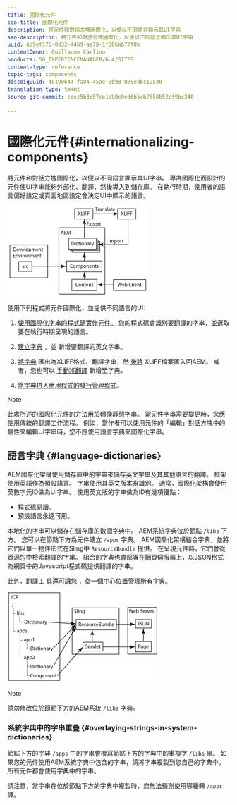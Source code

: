 ```yaml
---
title: 國際化元件
seo-title: 國際化元件
description: 將元件和對話方塊國際化，以便以不同語言顯示其UI字串
seo-description: 將元件和對話方塊國際化，以便以不同語言顯示其UI字串
uuid: 6d9ef175-0d32-4469-ae78-1f886ab77f0b
contentOwner: Guillaume Carlino
products: SG_EXPERIENCEMANAGER/6.4/SITES
content-type: reference
topic-tags: components
discoiquuid: 48190644-fa84-45ae-8b98-875e8bc12530
translation-type: tm+mt
source-git-commit: cdec5b3c57ce1c80c0ed6b5cb7650b52cf9bc340

---
```



# 國際化元件{#internationalizing-components}

將元件和對話方塊國際化，以便以不同語言顯示其UI字串。 專為國際化而設計的元件使UI字串能夠外部化、翻譯，然後導入到儲存庫。 在執行時期，使用者的語言偏好設定或頁面地區設定會決定UI中顯示的語言。

![chlimage_1-9](assets/chlimage_1-9.png)

使用下列程式將元件國際化，並提供不同語言的UI:

1. [使用國際化字串的程式碼實作元件。](/help/sites-developing/i18n-dev.md) 您的程式碼會識別要翻譯的字串，並選取要在執行時期呈現的語言。
1. [建立字典](/help/sites-developing/i18n-translator.md#creating-a-dictionary) ，並 [](/help/sites-developing/i18n-translator.md#adding-changing-and-removing-strings) 新增要翻譯的英文字串。

1. [將字典](/help/sites-developing/i18n-translator.md#exporting-a-dictionary) 匯出為XLIFF格式、翻譯字串，然 [後將](/help/sites-developing/i18n-translator.md#importing-a-dictionary) XLIFF檔案匯入回AEM。 或者，您也可以 [手動將翻譯](/help/sites-developing/i18n-translator.md#editing-translated-strings) 新增至字典。

1. [將字典併入應用程式的發行管理程式](/help/sites-developing/i18n-translator.md#publishing-dictionaries)。

>[!NOTE]
>
>此處所述的國際化元件的方法用於轉換靜態字串。 當元件字串需要變更時，您應使用傳統的翻譯工作流程。 例如，當作者可以使用元件的「編輯」對話方塊中的屬性來編輯UI字串時，您不應使用語言字典來國際化字串。

## 語言字典 {#language-dictionaries}

AEM國際化架構使用儲存庫中的字典來儲存英文字串及其其他語言的翻譯。 框架使用英語作為預設語言。 字串使用其英文版本來識別。 通常，國際化架構會使用英數字元ID做為UI字串。 使用英文版的字串做為ID有幾項優點：

* 程式碼易讀。
* 預設語言永遠可用。

本地化的字串可以儲存在儲存庫的數個字典中。 AEM系統字典位於節點 `/libs` 下方。 您可以在節點下方為元件建立 `/apps` 字典。 AEM國際化架構結合字典，並將它們以單一物件形式在Sling中 `ResourceBundle` 提供。 在呈現元件時，它們會從資源包中檢索翻譯的字串。 組合的字典也會部署在網頁伺服器上，以JSON格式為網頁中的Javascript程式碼提供翻譯的字串。

此外，翻譯工 [具還可讓您](/help/sites-developing/i18n-translator.md) ，從一個中心位置管理所有字典。

![chlimage_1-10](assets/chlimage_1-10.png)

>[!NOTE]
>
>請勿修改位於節點下方的AEM系統 `/libs` 字典。

### 系統字典中的字串重疊 {#overlaying-strings-in-system-dictionaries}

節點下方的字典 `/apps` 中的字串會覆寫節點下方的字典中的重複字 `/libs` 串。 如果您的元件使用AEM系統字典中包含的字串，請將字串複製到您自己的字典中。 所有元件都會使用字典中的字串。

請注意，當字串在位於節點下方的字典中複製時，您無法預測使用哪種轉 `/apps` 譯。
